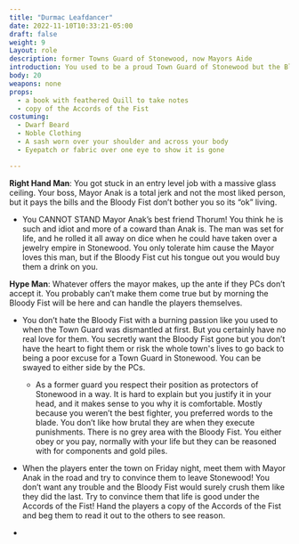 ```yaml
---
title: "Durmac Leafdancer"
date: 2022-11-10T10:33:21-05:00
draft: false
weight: 9
Layout: role
description: former Towns Guard of Stonewood, now Mayors Aide
introduction: You used to be a proud Town Guard of Stonewood but the Bloody Fist stripped you of your job! You were a Dwarf of common birth, but your deeds earned you a place on the guard. You never were the best in a fight, but your skills with words earned you respect among your comrades. Mayor Anak felt awful your job was erased by the Bloody Fist via the Accords, so as compensation he made you his personal aide to the Town of Stonewood which you have conflicted views on but its better than being broke.
body: 20
weapons: none
props: 
  - a book with feathered Quill to take notes
  - copy of the Accords of the Fist
costuming: 
  - Dwarf Beard
  - Noble Clothing
  - A sash worn over your shoulder and across your body
  - Eyepatch or fabric over one eye to show it is gone

---
```


**Right Hand Man**: You got stuck in an entry level job with a massive glass ceiling. Your boss, Mayor Anak is a total jerk and not the most liked person, but it pays the bills and the Bloody Fist don’t bother you so its “ok” living.

- You CANNOT STAND Mayor Anak’s best friend Thorum! You think he is such and idiot and more of a coward than Anak is. The man was set for life, and he rolled it all away on dice when he could have taken over a jewelry empire in Stonewood. You only tolerate him cause the Mayor loves this man, but if the Bloody Fist cut his tongue out you would buy them a drink on you.

**Hype Man**: Whatever offers the mayor makes, up the ante if they PCs don’t accept it. You probably can’t make them come true but by morning the Bloody Fist will be here and can handle the players themselves.

- You don’t hate the Bloody Fist with a burning passion like you used to when the Town Guard was dismantled at first. But you certainly have no real love for them. You secretly want the Bloody Fist gone but you don’t have the heart to fight them or risk the whole town's lives to go back to being a poor excuse for a Town Guard in Stonewood. You can be swayed to either side by the PCs.
  - As a former guard you respect their position as protectors of Stonewood in a way. It is hard to explain but you justify it in your head, and it makes sense to you why it is comfortable. Mostly because you weren’t the best fighter, you preferred words to the blade. You don’t like how brutal they are when they execute punishments. There is no grey area with the Bloody Fist. You either obey or you pay, normally with your life but they can be reasoned with for components and gold piles.
- When the players enter the town on Friday night, meet them with Mayor Anak in the road and try to convince them to leave Stonewood! You don’t want any trouble and the Bloody Fist would surely crush them like they did the last.  Try to convince them that life is good under the Accords of the Fist! Hand the players a copy of the Accords of the Fist and beg them to read it out to the others to see reason.

- 


